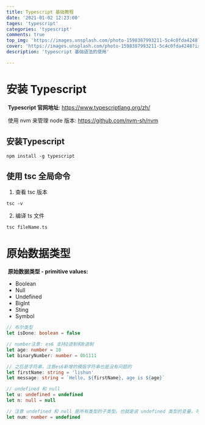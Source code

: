 ```yaml
---
title: Typescript 基础教程
date: '2021-01-02 12:23:00'
tages: 'typescript'
categories: 'typescript'
comments: true
top_img: 'https://images.unsplash.com/photo-1598387993211-5c4c0fda4248?ixid=MnwxMjA3fDB8MHxzZWFyY2h8MXx8dHlwZXNjcmlwdHxlbnwwfHwwfHw%3D&ixlib=rb-1.2.1&auto=format&fit=crop&w=600&q=60'
cover: 'https://images.unsplash.com/photo-1598387993211-5c4c0fda4248?ixid=MnwxMjA3fDB8MHxzZWFyY2h8MXx8dHlwZXNjcmlwdHxlbnwwfHwwfHw%3D&ixlib=rb-1.2.1&auto=format&fit=crop&w=600&q=60'
description: 'typescript 基础语法的使用'

---
```


# 安装 Typescript

​	**Typescript 官网地址**: https://www.typescriptlang.org/zh/

​	使用 nvm 来管理 node 版本: https://github.com/nvm-sh/nvm

## 安装Typescript	

```npm
npm install -g typescript
```

## 使用 tsc 全局命令

1. 查看 tsc 版本

```shell
tsc -v
```

2. 编译 ts 文件

```shell
tsc fileName.ts
```

# 原始数据类型

​	**原始数据类型 - primitive values:**

- Boolean
- Null
- Undefined
- Biglnt
- Sting
- Symbol

```typescript
// 布尔类型
let isDone: boolean = false

// number注意: es6 支持2进制和8进制
let age: number = 10
let binaryNumber: number = 0b1111

// 之后是字符串，注意es6新增的模版字符串也是没有问题的
let firstName: string = 'lishun'
let message: string = `Hello, ${firstName}, age is ${age}`

// undefined 和 null
let u: undefined = undefined
let n: null = null

// 注意 undefined 和 null 是所有类型的子类型。也就是说 undefined 类型的变量，可以赋值给 number 类型的变量：
let num: number = undefined
```

